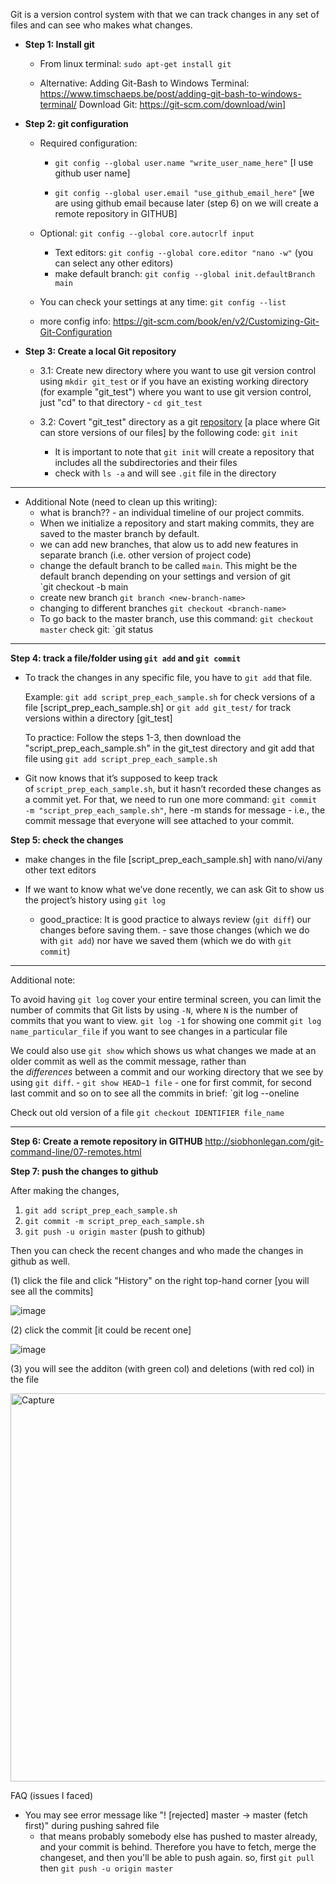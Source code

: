 Git is a version control system with that we can track changes in any set of files and can see who makes what changes. 

* **Step 1: Install git**

    - From linux terminal: `sudo apt-get install git`
    
    - Alternative: Adding Git-Bash to Windows Terminal: https://www.timschaeps.be/post/adding-git-bash-to-windows-terminal/ 
      Download Git: https://git-scm.com/download/win] 


* **Step 2: git configuration**
	* Required configuration:
  
		* `git config --global user.name "write_user_name_here"` [I use github user name]
    
		* `git config --global user.email "use_github_email_here"` [we are using github email because later (step 6) on we will create a remote repository in GITHUB]
    
	* Optional:
		```git config --global core.autocrlf input```
		* Text editors:
		```git config --global core.editor "nano -w"``` (you can select any other editors)
		* make default branch:
		```git config --global init.defaultBranch main```
		
	* You can check your settings at any time:
		```git config --list```
		
	* more config info: https://git-scm.com/book/en/v2/Customizing-Git-Git-Configuration 

* **Step 3: Create a local Git repository** 
	* 3.1: Create new directory where you want to use git version control using `mkdir git_test`
  or 
  if you have an existing working directory (for example "git_test") where you want to use git version control, just "cd" to that directory - `cd git_test`
    
   
	* 3.2: Covert "git_test" directory as a git [repository](http://siobhonlegan.com/git-command-line/reference.html#glossary) [a place where Git can store versions of our files] by the following code:
	`git init`
		 - It is important to note that `git init` will create a repository that includes all the subdirectories and their files
		 - check with `ls -a` and will see `.git` file in the directory

-----------------------------------------------------------------------------------------
* Additional Note (need to clean up this writing): 
	* what is branch?? - an individual timeline of our project commits.
	* When we initialize a repository and start making commits, they are saved to the master branch by default.
	* we can add new branches, that alow us to add new features in separate branch (i.e. other version of project code)
	* change the default branch to be called `main`. This might be the default branch depending on your settings and version of git  
		`git checkout -b main
	* create new branch `git branch <new-branch-name>`
	* changing to different branches `git checkout <branch-name>`
	* To go back to the master branch, use this command: `git checkout master`
		check git: `git status
-----------------------------------------------------------------------------------------

**Step 4: track a file/folder using `git add` and `git commit`**
  
  * To track the changes in any specific file, you have to `git add` that file. 
  
      Example: `git add script_prep_each_sample.sh` for check versions of a file [script_prep_each_sample.sh]
                or `git add git_test/` for track versions within a directory [git_test]
      
      To practice: Follow the steps 1-3, then download the "script_prep_each_sample.sh" in the git_test directory and git add that file using  `git add script_prep_each_sample.sh`


* Git now knows that it’s supposed to keep track of `script_prep_each_sample.sh`, but it hasn’t recorded these changes as a commit yet. For that, we need to run one more command:
	```git commit -m "script_prep_each_sample.sh"```, here -m stands for message - i.e., the commit message that everyone will see attached to your commit.


**Step 5: check the changes**
- make changes in the file [script_prep_each_sample.sh] with nano/vi/any other text editors

- If we want to know what we’ve done recently, we can ask Git to show us the project’s history using `git log`
  
  * good_practice: It is good practice to always review (`git diff`) our changes before saving them. - save those changes (which we do with `git add`) nor have we saved them (which we do with `git commit`)


--------------------------------------------------------------
Additional note:

To avoid having `git log` cover your entire terminal screen, you can limit the number of commits that Git lists by using `-N`, where `N` is the number of commits that you want to view.
	`git log -1` for showing one commit
	`git log name_particular_file` if you want to see changes in a particular file

We could also use `git show` which shows us what changes we made at an older commit as well as the commit message, rather than the _differences_ between a commit and our working directory that we see by using `git diff`. 
	- `git show HEAD~1 file` - one for first commit,  for second last commit and so on
to see all the commits in brief: `git log --oneline

Check out old version of a file `git checkout IDENTIFIER file_name`

-------------------------------------------------------------------

**Step 6: Create a remote repository in GITHUB**
	http://siobhonlegan.com/git-command-line/07-remotes.html 

**Step 7: push the changes to github**

After making the changes,

 1. `git add script_prep_each_sample.sh` 
 2. `git commit -m script_prep_each_sample.sh`
 3. `git push -u origin master` (push to github)
 
 Then you can check the recent changes and who made the changes in github as well. 

(1) click the file and click "History" on the right top-hand corner [you will see all the commits] 
	
![image](https://user-images.githubusercontent.com/67751990/210729597-c594a80c-6120-449c-9313-32c257e38059.png)

(2) click the commit [it could be recent one]
	
![image](https://user-images.githubusercontent.com/67751990/210729413-0ea40105-ddcc-410c-a508-8857adf60304.png)
	
(3) you will see the additon (with green col) and deletions (with red col) in the file
	
<img width="621" alt="Capture" src="https://user-images.githubusercontent.com/67751990/210728895-e9a0d5e5-b936-4b6e-9387-23fa5f3289f3.PNG">


FAQ (issues I faced)

* You may see error message like "! [rejected] master -> master (fetch first)" during pushing sahred file
	- that means probably somebody else has pushed to master already, and your commit is behind. Therefore you have to fetch, merge the changeset, and then you'll be able to push again. so, first `git pull` then `git push -u origin master`
